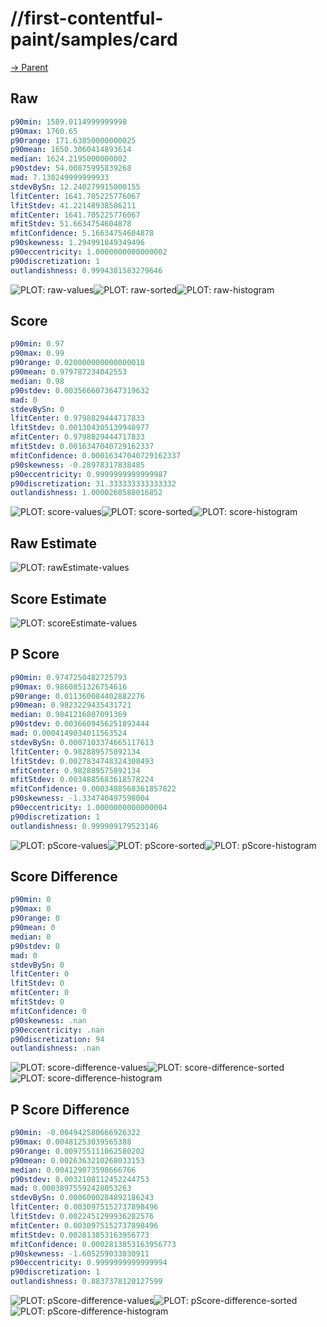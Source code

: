 
# //first-contentful-paint/samples/card

[→ Parent](../..)


## Raw


```yaml
p90min: 1589.0114999999998
p90max: 1760.65
p90range: 171.63850000000025
p90mean: 1650.3060414893614
median: 1624.2195000000002
p90stdev: 54.00875995839268
mad: 7.130249999999933
stdevBySn: 12.240279915000155
lfitCenter: 1641.705225776067
lfitStdev: 41.22148938586211
mfitCenter: 1641.705225776067
mfitStdev: 51.6634754604878
mfitConfidence: 5.16634754604878
p90skewness: 1.294991849349496
p90eccentricity: 1.0000000000000002
p90discretization: 1
outlandishness: 0.9994381583279646

```

![PLOT: raw-values](./raw/values.svg)![PLOT: raw-sorted](./raw/sorted.svg)![PLOT: raw-histogram](./raw/histogram.svg)
## Score


```yaml
p90min: 0.97
p90max: 0.99
p90range: 0.020000000000000018
p90mean: 0.979787234042553
median: 0.98
p90stdev: 0.0035666073647319632
mad: 0
stdevBySn: 0
lfitCenter: 0.9798829444717833
lfitStdev: 0.001304305139948977
mfitCenter: 0.9798829444717833
mfitStdev: 0.0016347040729162337
mfitConfidence: 0.00016347040729162337
p90skewness: -0.28978317838485
p90eccentricity: 0.9999999999999987
p90discretization: 31.333333333333332
outlandishness: 1.0000260588016852

```

![PLOT: score-values](./score/values.svg)![PLOT: score-sorted](./score/sorted.svg)![PLOT: score-histogram](./score/histogram.svg)
## Raw Estimate

![PLOT: rawEstimate-values](./rawEstimate/values.svg)
## Score Estimate

![PLOT: scoreEstimate-values](./scoreEstimate/values.svg)
## P Score


```yaml
p90min: 0.9747250482725793
p90max: 0.9860851326754616
p90range: 0.011360084402882276
p90mean: 0.9823229435431721
median: 0.9841216807091369
p90stdev: 0.0036609456251893444
mad: 0.0004149034011563524
stdevBySn: 0.0007103374665117613
lfitCenter: 0.982889575892134
lfitStdev: 0.0027834748324308493
mfitCenter: 0.982889575892134
mfitStdev: 0.0034885683618578224
mfitConfidence: 0.0003488568361857822
p90skewness: -1.334740497598004
p90eccentricity: 1.0000000000000004
p90discretization: 1
outlandishness: 0.999909179523146

```

![PLOT: pScore-values](./pScore/values.svg)![PLOT: pScore-sorted](./pScore/sorted.svg)![PLOT: pScore-histogram](./pScore/histogram.svg)
## Score Difference


```yaml
p90min: 0
p90max: 0
p90range: 0
p90mean: 0
median: 0
p90stdev: 0
mad: 0
stdevBySn: 0
lfitCenter: 0
lfitStdev: 0
mfitCenter: 0
mfitStdev: 0
mfitConfidence: 0
p90skewness: .nan
p90eccentricity: .nan
p90discretization: 94
outlandishness: .nan

```

![PLOT: score-difference-values](./score-difference/values.svg)![PLOT: score-difference-sorted](./score-difference/sorted.svg)![PLOT: score-difference-histogram](./score-difference/histogram.svg)
## P Score Difference


```yaml
p90min: -0.004942580666926322
p90max: 0.00481253039565388
p90range: 0.009755111062580202
p90mean: 0.0026363210268033153
median: 0.004129073598666766
p90stdev: 0.0032108112452244753
mad: 0.00038975592428053263
stdevBySn: 0.0006000284892186243
lfitCenter: 0.0030975152737898496
lfitStdev: 0.0022451299936282576
mfitCenter: 0.0030975152737898496
mfitStdev: 0.002813853163956773
mfitConfidence: 0.0002813853163956773
p90skewness: -1.605259033030911
p90eccentricity: 0.9999999999999994
p90discretization: 1
outlandishness: 0.8837378120127599

```

![PLOT: pScore-difference-values](./pScore-difference/values.svg)![PLOT: pScore-difference-sorted](./pScore-difference/sorted.svg)![PLOT: pScore-difference-histogram](./pScore-difference/histogram.svg)